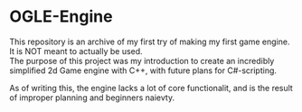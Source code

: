 # OGLE-Engine
This repository is an archive of my first try of making my first game engine. It is NOT meant to actually be used.  
The purpose of this project was my introduction to create an incredibly simplified 2d Game engine with C++, with future plans for C#-scripting. 

As of writing this, the engine lacks a lot of core functionalit, and is the result of improper planning and beginners naievty.
